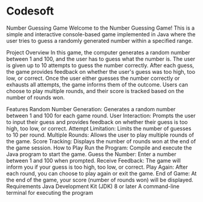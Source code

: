 # Codesoft

Number Guessing Game
Welcome to the Number Guessing Game! This is a simple and interactive console-based game implemented in Java where the user tries to guess a randomly generated number within a specified range.

Project Overview
In this game, the computer generates a random number between 1 and 100, and the user has to guess what the number is. The user is given up to 10 attempts to guess the number correctly. After each guess, the game provides feedback on whether the user's guess was too high, too low, or correct. Once the user either guesses the number correctly or exhausts all attempts, the game informs them of the outcome. Users can choose to play multiple rounds, and their score is tracked based on the number of rounds won.

Features
Random Number Generation: Generates a random number between 1 and 100 for each game round.
User Interaction: Prompts the user to input their guess and provides feedback on whether their guess is too high, too low, or correct.
Attempt Limitation: Limits the number of guesses to 10 per round.
Multiple Rounds: Allows the user to play multiple rounds of the game.
Score Tracking: Displays the number of rounds won at the end of the game session.
How to Play
Run the Program: Compile and execute the Java program to start the game.
Guess the Number: Enter a number between 1 and 100 when prompted.
Receive Feedback: The game will inform you if your guess is too high, too low, or correct.
Play Again: After each round, you can choose to play again or exit the game.
End of Game: At the end of the game, your score (number of rounds won) will be displayed.
Requirements
Java Development Kit (JDK) 8 or later
A command-line terminal for executing the program
